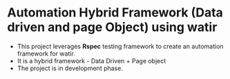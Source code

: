 # Automation Hybrid Framework (Data driven and page Object) using watir

* This project leverages **Rspec** testing framework to create an automation framework for watir.
* It is a hybrid framework - Data Driven + Page object
* The project is in development phase.

 
 

